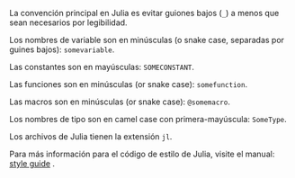 La convención principal en Julia es evitar guiones bajos (`_`) a menos que sean necesarios por legibilidad.

Los nombres de variable son en minúsculas (o snake case, separadas por guines bajos): `somevariable`.

Las constantes son en mayúsculas: `SOMECONSTANT`.

Las funciones son en minúsculas (or snake case): `somefunction`.

Las macros son en minúsculas (or snake case): `@somemacro`.

Los nombres de tipo son en camel case con primera-mayúscula: `SomeType`.

Los archivos de Julia tienen la extensión `jl`.

Para más información para el código de estilo de Julia, visite el manual: [style
guide](https://docs.julialang.org/en/v1/manual/style-guide/index.html) .
